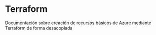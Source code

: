 # Terraform
Documentación sobre creación de recursos básicos de Azure mediante Terraform de forma desacoplada
